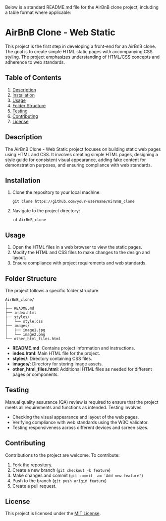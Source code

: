Below is a standard README.md file for the AirBnB clone project, including a table format where applicable:

# AirBnB Clone - Web Static

This project is the first step in developing a front-end for an AirBnB clone. The goal is to create simple HTML static pages with accompanying CSS styling. The project emphasizes understanding of HTML/CSS concepts and adherence to web standards.

## Table of Contents

1. [Description](#description)
2. [Installation](#installation)
3. [Usage](#usage)
4. [Folder Structure](#folder-structure)
5. [Testing](#testing)
6. [Contributing](#contributing)
7. [License](#license)

## Description

The AirBnB Clone - Web Static project focuses on building static web pages using HTML and CSS. It involves creating simple HTML pages, designing a style guide for consistent visual appearance, adding fake content for demonstration purposes, and ensuring compliance with web standards.

## Installation

1. Clone the repository to your local machine:
    ```
    git clone https://github.com/your-username/AirBnB_clone
    ```
2. Navigate to the project directory:
    ```
    cd AirBnB_clone
    ```

## Usage

1. Open the HTML files in a web browser to view the static pages.
2. Modify the HTML and CSS files to make changes to the design and layout.
3. Ensure compliance with project requirements and web standards.

## Folder Structure

The project follows a specific folder structure:

```
AirBnB_clone/
│
├── README.md
├── index.html
├── styles/
│   └── style.css
├── images/
│   ├── image1.jpg
│   └── image2.png
└── other_html_files.html
```

- **README.md**: Contains project information and instructions.
- **index.html**: Main HTML file for the project.
- **styles/**: Directory containing CSS files.
- **images/**: Directory for storing image assets.
- **other_html_files.html**: Additional HTML files as needed for different pages or components.

## Testing

Manual quality assurance (QA) review is required to ensure that the project meets all requirements and functions as intended. Testing involves:

- Checking the visual appearance and layout of the web pages.
- Verifying compliance with web standards using the W3C Validator.
- Testing responsiveness across different devices and screen sizes.

## Contributing

Contributions to the project are welcome. To contribute:

1. Fork the repository.
2. Create a new branch (`git checkout -b feature`)
3. Make changes and commit (`git commit -am 'Add new feature'`)
4. Push to the branch (`git push origin feature`)
5. Create a pull request.

## License

This project is licensed under the [MIT License](LICENSE).
